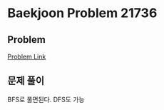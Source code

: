 # Baekjoon Problem 21736 
 
## Problem 
[Problem Link](https://www.acmicpc.net/problem/21736) 

## 문제 풀이
BFS로 풀면된다. DFS도 가능